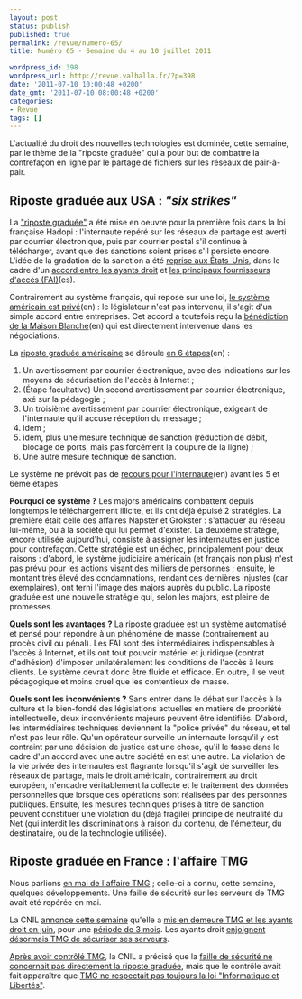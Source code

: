 ```yaml
---
layout: post
status: publish
published: true
permalink: /revue/numero-65/
title: Numéro 65 - Semaine du 4 au 10 juillet 2011

wordpress_id: 398
wordpress_url: http://revue.valhalla.fr/?p=398
date: '2011-07-10 10:00:48 +0200'
date_gmt: '2011-07-10 08:00:48 +0200'
categories:
- Revue
tags: []
---
```

<p>L'actualité du droit des nouvelles technologies est dominée, cette semaine, par le thème de la "riposte graduée" qui a pour but de combattre la contrefaçon en ligne par le partage de fichiers sur les réseaux de pair-à-pair.</p>
<h2>Riposte graduée aux USA : <i>"six strikes"</i></h2>
<p>La <a href="http://pro.clubic.com/legislation-loi-internet/telechargement-illegal/actualite-434068-confirmation-riposte-graduee-etats-unis.html">"riposte graduée"</a> a été mise en oeuvre pour la première fois dans la loi française Hadopi : l'internaute repéré sur les réseaux de partage est averti par courrier électronique, puis par courrier postal s'il continue à télécharger, avant que des sanctions soient prises s'il persiste encore. L'idée de la gradation de la sanction a été <a href="http://www.silicon.fr/lindustrie-culturelle-americaine-fait-sa-hadopi-55891.html">reprise aux États-Unis</a>, dans le cadre d'un <a href="http://www.zdnet.fr/actualites/riposte-graduee-les-principaux-fai-americains-en-policiers-du-copyright-39762348.htm">accord entre les ayants droit</a> et <a href="http://www.elpais.com/articulo/tecnologia/mayores/companias/telefonia/EE/UU/penalizaran/piratas/reincidentes/elpeputec/20110707elpeputec_7/Tes">les principaux fournisseurs d'accès (FAI)</a><span class="lang">(es)</span>.</p>
<p>Contrairement au système français, qui repose sur une loi, <a href="http://www.nytimes.com/2011/07/08/technology/to-slow-piracy-internet-providers-ready-penalties.html">le système américain est privé</a><span class="lang">(en)</span> : le législateur n'est pas intervenu, il s'agit d'un simple accord entre entreprises. Cet accord a toutefois reçu la <a href="http://arstechnica.com/tech-policy/news/2011/07/white-house-we-win-the-future-by-making-isps-into-copyright-enforcers.ars">bénédiction de la Maison Blanche</a><span class="lang">(en)</span> qui est directement intervenue dans les négociations.</p>
<p>La <a href="http://www.pcinpact.com/actu/news/64551-riposte-graduee-hadopi-etatsunis-six-etapes.htm">riposte graduée américaine</a> se déroule <a href="http://arstechnica.com/tech-policy/news/2011/07/major-isps-agree-to-six-strikes-copyright-enforcement-plan.ars">en 6 étapes</a><span class="lang">(en)</span> :</p>
<ol>
<li />Un avertissement par courrier électronique, avec des indications sur les moyens de sécurisation de l'accès à Internet ;
<li />(Étape facultative) Un second avertissement par courrier électronique, axé sur la pédagogie ;
<li />Un troisième avertissement par courrier électronique, exigeant de l'internaute qu'il accuse réception du message ;
<li />idem ;
<li />idem, plus une mesure technique de sanction (réduction de débit, blocage de ports, mais pas forcément la coupure de la ligne) ;
<li />Une autre mesure technique de sanction.
</ol>
<p>Le système ne prévoit pas de <a href="http://arstechnica.com/tech-policy/news/2011/07/the-six-ways-you-can-appeal-the-new-copyright-alerts.ars">recours pour l'internaute</a><span class="lang">(en)</span> avant les 5 et 6ème étapes.</p>
<p><b>Pourquoi ce système ?</b> Les majors américains combattent depuis longtemps le téléchargement illicite, et ils ont déjà épuisé 2 stratégies. La première était celle des affaires Napster et Grokster : s'attaquer au réseau lui-même, ou à la société qui lui permet d'exister. La deuxième stratégie, encore utilisée aujourd'hui, consiste à assigner les internautes en justice pour contrefaçon. Cette stratégie est un échec, principalement pour deux raisons : d'abord, le système judiciaire américain (et français non plus) n'est pas prévu pour les actions visant des milliers de personnes ; ensuite, le montant très élevé des condamnations, rendant ces dernières injustes (car exemplaires), ont terni l'image des majors auprès du public. La riposte graduée est une nouvelle stratégie qui, selon les majors, est pleine de promesses.</p>
<p><b>Quels sont les avantages ?</b> La riposte graduée est un système automatisé et pensé pour répondre à un phénomène de masse (contrairement au procès civil ou pénal). Les FAI sont des intermédiaires indispensables à l'accès à Internet, et ils ont tout pouvoir matériel et juridique (contrat d'adhésion) d'imposer unilatéralement les conditions de l'accès à leurs clients. Le système devrait donc être fluide et efficace. En outre, il se veut pédagogique et moins cruel que les contentieux de masse.</p>
<p><b>Quels sont les inconvénients ?</b> Sans entrer dans le débat sur l'accès à la culture et le bien-fondé des législations actuelles en matière de propriété intellectuelle, deux inconvénients majeurs peuvent être identifiés. D'abord, les intermédiaires techniques deviennent la "police privée" du réseau, et tel n'est pas leur rôle. Qu'un opérateur surveille un internaute lorsqu'il y est contraint par une décision de justice est une chose, qu'il le fasse dans le cadre d'un accord avec une autre société en est une autre. La violation de la vie privée des internautes est flagrante lorsqu'il s'agit de surveiller les réseaux de partage, mais le droit américain, contrairement au droit européen, n'encadre véritablement la collecte et le traitement des données personnelles que lorsque ces opérations sont réalisées par des personnes publiques. Ensuite, les mesures techniques prises à titre de sanction peuvent constituer une violation du (déjà fragile) principe de neutralité du Net (qui interdit les discriminations à raison du contenu, de l'émetteur, du destinataire, ou de la technologie utilisée).</p>
<h2>Riposte graduée en France : l'affaire TMG</h2>
<p>Nous parlions <a href="http://revue.valhalla.fr/numeros/58/">en mai de l'affaire TMG</a> ; celle-ci a connu, cette semaine, quelques développements. Une faille de sécurité sur les serveurs de TMG avait été repérée en mai. </p>
<p>La CNIL <a href="http://www.numerama.com/magazine/19269-hadopi-la-cnil-met-en-demeure-tmg-et-les-ayants-droit.html">annonce cette semaine</a> qu'elle a <a href="http://www.silicon.fr/piratage-tmg-mis-en-demeure-par-la-cnil-55806.html">mis en demeure TMG et les ayants droit en juin</a>, pour une <a href="http://abonnes.lemonde.fr/technologies/article/2011/07/06/reponse-graduee-la-cnil-annonce-des-mises-en-demeure_1545620_651865.html">période de 3 mois</a>. Les ayants droit <a href="http://www.numerama.com/magazine/19285-hadopi-les-ayants-droit-enjoignent-tmg-de-mieux-securiser.html">enjoignent désormais TMG de sécuriser ses serveurs</a>.</p>
<p><a href="http://www.zdnet.fr/actualites/hadopi-l-insuffisance-de-la-securite-du-dispositif-revelee-par-la-cnil-39762288.htm#xtor=123456">Après avoir contrôlé TMG</a>, la CNIL a précisé que la <a href="http://www.cnil.fr/nc/la-cnil/actu-cnil/article/article/precisions-concernant-le-controle-tmg/">faille de sécurité ne concernait pas directement la riposte graduée</a>, mais que le contrôle avait fait apparaître que <a href="http://pro.clubic.com/legislation-loi-internet/cnil/actualite-433524-cnil-demeure-societe-tmg.html">TMG ne respectait pas toujours la loi "Informatique et Libertés"</a>.</p>
